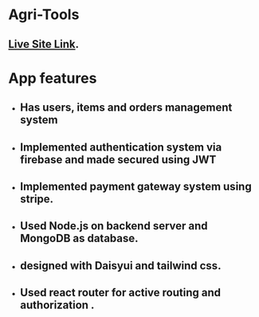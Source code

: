 # Agri-Tools

## [Live Site Link](https://agritools.web.app/).

# App features 

* ## Has users, items and orders management system
* ## Implemented authentication system via firebase and made secured using JWT
* ## Implemented payment gateway system using stripe.
* ## Used Node.js on backend server and MongoDB as database.
* ## designed with Daisyui and tailwind css.
* ## Used react router for active routing and authorization .